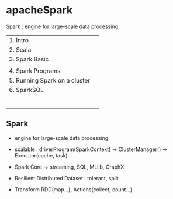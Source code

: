 # apacheSpark

Spark : engine for large-scale data processing

|                               |     |
| ----------------------------- | --- |
| 1. Intro                      |     |
| 2. Scala                      |     |
| 3. Spark Basic                |     |
|                               |     |
| 4. Spark Programs             |     |
| 5. Running Spark on a cluster |     |
| 6. SparkSQL                   |     |
|                               |     |
|                               |     |
|                               |     |
|                               |     |
|                               |     |
|                               |     |

## Spark

- engine for large-scale data processing
- scalable : driverProgram(SparkContext) -> ClusterManager() -> Executor(cache, task)
- Spark Core -> streaming, SQL, MLlib, GraphX

- Resilient Distributed Dataset : tolerant, split
- Transform RDD(map...),  Actions(collect, count...)

